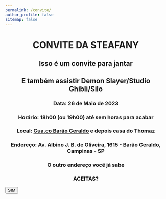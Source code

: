 ```yaml
---
permalink: /convite/
author_profile: false
sitemap: false
---
```


<h1 style="text-align: center;"> CONVITE DA STEAFANY </h1>

<h2 style="text-align: center;">Isso é um convite para jantar</h2>
<h2 style="text-align: center;">E também assistir Demon Slayer/Studio Ghibli/Silo</h2>

<h3 style="text-align: center;">Data: 26 de Maio de 2023</h3>
<h3 style="text-align: center;">Horário: 18h00 (ou 19h00) até sem horas para acabar</h3>

<h3 style="text-align: center;"> Local: <a href="https://goo.gl/maps/qtgyqJejH3hWMcYNA?coh=178572&entry=tt">Gua.co Barão Geraldo</a> e depois casa do Thomaz</h3>

<h3 style="text-align: center;">Endereço: Av. Albino J. B. de Oliveira, 1615 - Barão Geraldo, Campinas - SP</h3>
<h3 style="text-align: center;">O outro endereço você já sabe</h3>

<h3 style="text-align: center;">ACEITAS?</h3>
<button name="button" style="text-align: center;" onclick="https://www.youtube.com/watch?v=p5fnHWznTBQ">SIM</button>